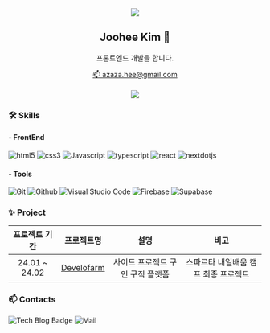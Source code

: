 

<div align="center"> 
  <a href=https://hits.seeyoufarm.com/><img src="https://hits.seeyoufarm.com/api/count/incr/badge.svg?url=https%3A%2F%2Fgithub.com%2Fjjuhee&count_bg=%23FFDAC7&title_bg=%23FFADAD&icon=github.svg&icon_color=%23FFFFFF&title=hits&edge_flat=false"/></a>
<h2>Joohee Kim 👋</h2>
<p>프론트엔드 개발을 합니다.</p>
<a href="mailto:azaza.hee@gmail.com">📫 azaza.hee@gmail.com</a><br/><br/>

<img src="https://github-readme-stats.vercel.app/api?username=jjuhee&show_icons=true&theme=radical"/>
</div>


### 🛠 Skills

#### - FrontEnd

![html5](https://img.shields.io/badge/html5-E34F26.svg?&style=flat&logo=html5&logoColor=white)
![css3](https://img.shields.io/badge/css3-1572B6.svg?&style=flat&logo=css3&logoColor=white)
![Javascript](https://img.shields.io/badge/Javascript-F7DF1E.svg?&style=flat&logo=Javascript&logoColor=white)
![typescript](https://img.shields.io/badge/typescript-3178C6.svg?&style=flat&logo=typescript&logoColor=white)
![react](https://img.shields.io/badge/react-61DAFB.svg?&style=flat&logo=react&logoColor=white)
![nextdotjs](https://img.shields.io/badge/nextdotjs-000000.svg?&style=flat&logo=nextdotjs&logoColor=white)


#### - Tools

![Git](https://img.shields.io/badge/Git-F05032.svg?&style=flat&logo=Git&logoColor=white)
![Github](https://img.shields.io/badge/Github-181717.svg?&style=flat&logo=Github&logoColor=white)
![Visual Studio Code](https://img.shields.io/badge/Visual%20Studio%20Code-007ACC.svg?&style=flat&logo=Visual%20Studio%20Code&logoColor=white)
![Firebase](https://img.shields.io/badge/Firebase-FFCA28.svg?&style=flat&logo=firebase&logoColor=white)
![Supabase](https://img.shields.io/badge/Supabase-3FCF8E.svg?&style=flat&logo=Supabase&logoColor=white)



### ✨ Project

|프로젝트 기간|프로젝트명|설명|비고|
|:---:|:---:|:---:|:--:|
|24.01 ~ 24.02|[Develofarm](https://github.com/jjuhee/develofarm)|사이드 프로젝트 구인 구직 플랫폼|스파르타 내일배움 캠프 최종 프로젝트|



### 📫 Contacts


![Tech Blog Badge](http://img.shields.io/badge/-Tech%20blog-black?style=flat-square&logo=tistory&link=https://developer.happymunzi.com/)
![Mail](http://img.shields.io/badge/Email-white?style=flat-square&logo=gmail&link=mailto:azaza.hee@gmail.com)


<!--
**jjuhee/jjuhee** is a ✨ _special_ ✨ repository because its `README.md` (this file) appears on your GitHub profile.

Here are some ideas to get you started:

- 🔭 I’m currently working on ...
- 🌱 I’m currently learning ...
- 👯 I’m looking to collaborate on ...
- 🤔 I’m looking for help with ...
- 💬 Ask me about ...
- 📫 How to reach me: ...
- 😄 Pronouns: ...
- ⚡ Fun fact: ...
-->
